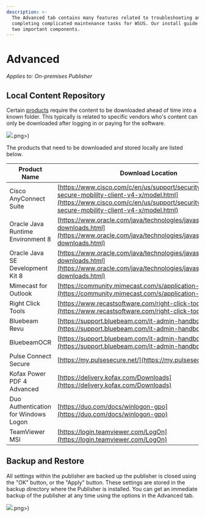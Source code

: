 ```yaml
---
description: >-
  The Advanced tab contains many features related to troubleshooting and
  completing complicated maintenance tasks for WSUS. Our install guide covers
  two important components.
---
```


# Advanced

_Applies to: On-premises Publisher_

## Local Content Repository

Certain [products](https://patchmypc.com/local-content-repository-for-licensed-applications-that-require-manual-download) require the content to be downloaded ahead of time into a known folder. This typically is related to specific vendors who's content can only be downloaded after logging in or paying for the software. &#x20;

![](../../_images/image%20%281232).png>)

The products that need to be downloaded and stored locally are listed below.

| Product Name                         | Download Location                                                                                                                                                                                    |
| ------------------------------------ | ---------------------------------------------------------------------------------------------------------------------------------------------------------------------------------------------------- |
| Cisco AnyConnect Suite               | [https://www.cisco.com/c/en/us/support/security/anyconnect-secure-mobility-client-v4-x/model.html](https://www.cisco.com/c/en/us/support/security/anyconnect-secure-mobility-client-v4-x/model.html) |
| Oracle Java Runtime Environment 8    | [https://www.oracle.com/java/technologies/javase-downloads.html](https://www.oracle.com/java/technologies/javase-downloads.html)                                                                     |
| Oracle Java SE Development Kit 8     | [https://www.oracle.com/java/technologies/javase-downloads.html](https://www.oracle.com/java/technologies/javase-downloads.html)                                                                     |
| Mimecast for Outlook                 | [https://community.mimecast.com/s/application-downloads](https://community.mimecast.com/s/application-downloads)                                                                                     |
| Right Click Tools                    | [https://www.recastsoftware.com/right-click-tools#formarea](https://www.recastsoftware.com/right-click-tools#formarea)                                                                               |
| Bluebeam Revu                        | [https://support.bluebeam.com/it-admin-handbook/](https://support.bluebeam.com/it-admin-handbook/)                                                                                                   |
| BluebeamOCR                          | [https://support.bluebeam.com/it-admin-handbook/](https://support.bluebeam.com/it-admin-handbook/)                                                                                                   |
| Pulse Connect Secure                 | [https://my.pulsesecure.net/](https://my.pulsesecure.net/)                                                                                                                                           |
| Kofax Power PDF 4 Advanced           | [https://delivery.kofax.com/Downloads](https://delivery.kofax.com/Downloads)                                                                                                                         |
| Duo Authentication for Windows Logon | [https://duo.com/docs/winlogon-gpo](https://duo.com/docs/winlogon-gpo)                                                                                                                               |
| TeamViewer MSI                       | [https://login.teamviewer.com/LogOn](https://login.teamviewer.com/LogOn)                                                                                                                             |

## Backup and Restore

All settings within the publisher are backed up the publisher is closed using the "OK" button, or the "Apply" button. These settings are stored in the backup directory where the Publisher is installed. You can get an immediate backup of the publisher at any time using the options in the Advanced tab.

![](../../_images/image%20%281070).png>)

